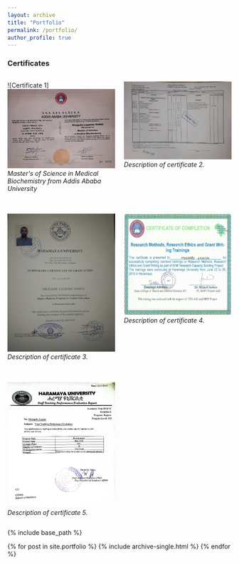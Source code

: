 ```yaml
---
layout: archive
title: "Portfolio"
permalink: /portfolio/
author_profile: true
---
```


### Certificates

<div style="display: grid; grid-template-columns: repeat(auto-fit, minmax(200px, 1fr)); gap: 20px;">

![Certificate 1] <br/><img src='/images/portfolio/Certificate1.png' alt=''>
*Master's of Science in Medical Biochemistry from Addis Ababa University*

![Certificate 2](https://github.com/mezgebulegese/mezgebulegese.github.io/raw/main/images/portfolio/Certificate2.png)
*Description of certificate 2.*

![Certificate 3](https://github.com/mezgebulegese/mezgebulegese.github.io/raw/main/images/portfolio/Certificate3.png)
*Description of certificate 3.*

![Certificate 4](https://github.com/mezgebulegese/mezgebulegese.github.io/raw/main/images/portfolio/Certificate4.png)
*Description of certificate 4.*

![Certificate 5](https://github.com/mezgebulegese/mezgebulegese.github.io/raw/main/images/portfolio/Certificate5.png)
*Description of certificate 5.*

</div>

{% include base_path %}


{% for post in site.portfolio %}
  {% include archive-single.html %}
{% endfor %}
